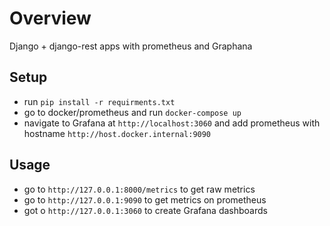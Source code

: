 # Overview

Django + django-rest apps with prometheus and Graphana

## Setup

- run `pip install -r requirments.txt`
- go to docker/prometheus and run `docker-compose up`
- navigate to Grafana at `http://localhost:3060` and add prometheus with hostname `http://host.docker.internal:9090`

## Usage

- go to `http://127.0.0.1:8000/metrics` to get raw metrics
- go to `http://127.0.0.1:9090` to get metrics on prometheus
- got o `http://127.0.0.1:3060` to create Grafana dashboards